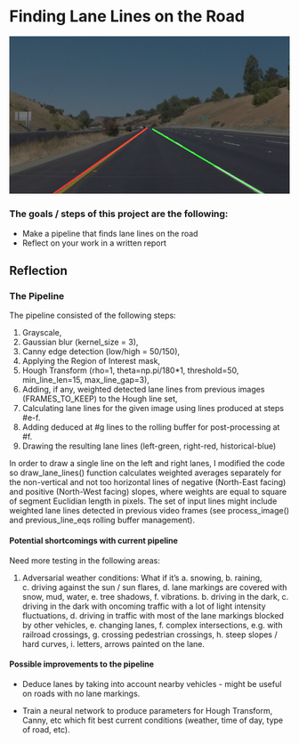 # Finding Lane Lines on the Road

![](./test_images_output/solidYellowCurve2.jpg)

### The goals / steps of this project are the following:
- Make a pipeline that finds lane lines on the road
- Reflect on your work in a written report
## Reflection
### The Pipeline
The pipeline consisted of the following steps:
1. Grayscale,
2. Gaussian blur (kernel_size = 3),
3. Canny edge detection (low/high = 50/150),
4. Applying the Region of Interest mask,
5. Hough Transform (rho=1, theta=np.pi/180*1, threshold=50, min_line_len=15, max_line_gap=3),
6. Adding, if any, weighted detected lane lines from previous images (FRAMES_TO_KEEP) to the Hough line set,
7. Calculating lane lines for the given image using lines produced at steps #e-f.
8. Adding deduced at #g lines to the rolling buffer for post-processing at #f.
9. Drawing the resulting lane lines (left-green, right-red, historical-blue)

In order to draw a single line on the left and right lanes, I modified the code so draw_lane_lines() function calculates weighted averages separately for the non-vertical and not too horizontal lines of negative (North-East facing) and positive (North-West facing) slopes, where weights are equal to square of segment Euclidian length in pixels. The set of input lines might include weighted lane lines detected in previous video frames (see process_image() and previous_line_eqs rolling buffer management).

#### Potential shortcomings with current pipeline

Need more testing in the following areas:

1. Adversarial weather conditions: What if it’s
  a. snowing,
  b. raining,  
  c. driving against the sun / sun flares,
  d. lane markings are covered with snow, mud, water,
  e. tree shadows,
  f. vibrations.
  b. driving in the dark,
  c. driving in the dark with oncoming traffic with a lot of light intensity fluctuations,
  d. driving in traffic with most of the lane markings blocked by other vehicles,
  e. changing lanes,
  f. complex intersections, e.g. with railroad crossings,
  g. crossing pedestrian crossings,
  h. steep slopes / hard curves,
  i. letters, arrows painted on the lane.
  
#### Possible improvements to the pipeline
- Deduce lanes by taking into account nearby vehicles - might be useful on roads with no lane markings.

- Train a neural network to produce parameters for Hough Transform, Canny, etc which fit best current conditions (weather, time of day, type of road, etc).

